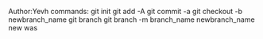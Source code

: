 Author:Yevh
commands:
git init
git add -A
git commit -a
git checkout -b newbranch_name
git branch
git branch -m branch_name newbranch_name
new
was
